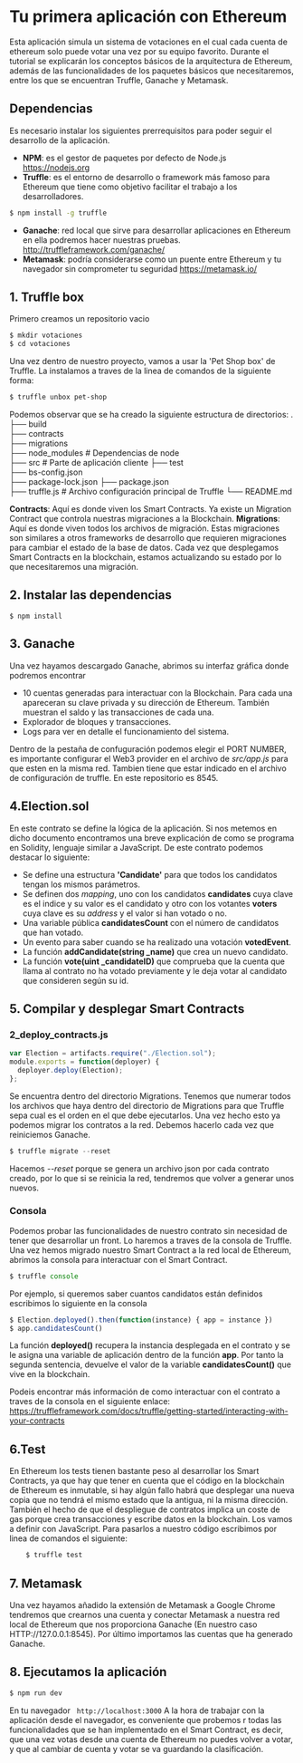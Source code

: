 # Tu primera aplicación con Ethereum
Esta aplicación simula un sistema de votaciones en el cual cada cuenta de ethereum solo puede votar una vez por su equipo favorito. Durante el tutorial se explicarán los conceptos básicos de la arquitectura de Ethereum, además de las funcionalidades de los paquetes básicos que necesitaremos, entre los que se encuentran Truffle, Ganache y Metamask.

## Dependencias
Es necesario instalar los siguientes prerrequisitos para poder seguir el desarrollo de la aplicación.
- **NPM**: es el gestor de paquetes por defecto de Node.js https://nodejs.org
- **Truffle**: es el entorno de desarrollo o framework más famoso para Ethereum que tiene como objetivo facilitar el trabajo a los desarrolladores.
```sh
$ npm install -g truffle
```
- **Ganache**: red local que sirve para desarrollar aplicaciones en Ethereum en ella podremos hacer nuestras pruebas.  http://truffleframework.com/ganache/
- **Metamask**: podría considerarse como un puente entre Ethereum y tu navegador sin comprometer tu seguridad https://metamask.io/

## 1. Truffle box
Primero creamos un repositorio vacio 
```sh
$ mkdir votaciones
$ cd votaciones
```
Una vez dentro de nuestro proyecto, vamos a usar la 'Pet Shop box' de Truffle. La instalamos a traves de la linea de comandos de la siguiente forma:
```sh
$ truffle unbox pet-shop
````
Podemos observar que se ha creado la siguiente estructura de directorios:
    .
    ├── build                   
    ├── contracts               
    ├── migrations                    
    ├── node_modules                    # Dependencias de node       
    ├── src                             # Parte de aplicación cliente
    ├── test                   
    ├── bs-config.json                 
    ├── package-lock.json 
    ├── package.json                  
    ├── truffle.js                      # Archivo configuración principal de Truffle
    └── README.md
    
 **Contracts**: Aquí es donde viven los Smart Contracts. Ya existe un Migration Contract que controla nuestras migraciones a la Blockchain.
 **Migrations**: Aquí es donde viven todos los archivos de migración. Estas migraciones son similares a otros frameworks de desarrollo que requieren migraciones para cambiar el estado de la base de datos. Cada vez que desplegamos Smart Contracts en la blockchain, estamos actualizando su estado por lo que necesitaremos una migración.

## 2. Instalar las dependencias
```
$ npm install
```
## 3. Ganache
Una vez hayamos descargado Ganache, abrimos su interfaz gráfica donde podremos encontrar 
- 10 cuentas generadas para interactuar con la Blockchain. Para cada una apareceran su clave privada y su dirección de Ethereum. También muestran el saldo y las transacciones de cada una.
- Explorador de bloques y transacciones.
- Logs para ver en detalle el funcionamiento del sistema.

Dentro de la pestaña de confuguración podemos elegir el PORT NUMBER, es importante configurar el Web3 provider en el archivo de *src/app.js* para que esten en la misma red. Tambien tiene que estar  indicado en el archivo de configuración de truffle. En este repositorio es 8545.

## 4.Election.sol
En este contrato se define la lógica de la aplicación. Si nos metemos en dicho documento encontramos una breve explicación de como se programa en Solidity, lenguaje similar a JavaScript.
De este contrato podemos destacar lo siguiente:
- Se define una estructura **'Candidate'** para que todos los candidatos tengan los mismos parámetros.
- Se definen dos *mapping*, uno con los candidatos **candidates** cuya clave es el indice y su valor es el candidato y otro con los votantes **voters** cuya clave es su *address* y el valor si han votado o no.
- Una variable pública **candidatesCount** con el número de candidatos que han votado.
- Un evento para saber cuando se ha realizado una votación **votedEvent**.
- La función **addCandidate(string _name)** que crea un nuevo candidato.
- La función **vote(uint _candidateID)** que comprueba que la cuenta que llama al contrato no ha votado previamente y le deja votar al candidato que consideren según su id.

## 5. Compilar y desplegar Smart Contracts
### 2_deploy_contracts.js
```js
var Election = artifacts.require("./Election.sol");
module.exports = function(deployer) {
  deployer.deploy(Election);
};
```
Se encuentra dentro del directorio Migrations.
Tenemos que numerar todos los archivos que haya dentro del directorio de Migrations para que Truffle sepa cual es el orden en el que debe ejecutarlos.
Una vez hecho esto ya podemos migrar los contratos a la red. Debemos hacerlo cada vez que reiniciemos Ganache.
```js
$ truffle migrate --reset
```
Hacemos *--reset* porque se genera un archivo json por cada contrato creado, por lo que si se reinicia la red, tendremos que volver a generar unos nuevos.

### Consola
Podemos probar las funcionalidades de nuestro contrato sin necesidad de tener que desarrollar un front. Lo haremos a traves de la consola de Truffle.
Una vez hemos migrado nuestro Smart Contract a la red local de Ethereum, abrimos la consola para interactuar con el Smart Contract.
```js
$ truffle console 
```
Por ejemplo, si queremos saber cuantos candidatos están definidos escribimos lo siguiente en la consola
```js
$ Election.deployed().then(function(instance) { app = instance })
$ app.candidatesCount()
```
La función **deployed()** recupera la instancia desplegada en el contrato y se le asigna una variable de aplicación dentro de la función **app**. Por tanto la segunda sentencia, devuelve el valor de la variable **candidatesCount()** que vive en la blockchain.

Podeis encontrar más información de como interactuar con el contrato a traves de la consola en el siguiente enlace:
https://truffleframework.com/docs/truffle/getting-started/interacting-with-your-contracts

## 6.Test
En Ethereum los tests tienen bastante peso al desarrollar los Smart Contracts, ya que hay que tener en cuenta que el código en la blockchain de Ethereum es inmutable, si hay algún fallo habrá que desplegar una nueva copia que no tendrá el mismo estado que la antigua, ni la misma dirección. También el hecho de que el despliegue de contratos implica un coste de gas porque crea transacciones y escribe datos en la blockchain. 
Los vamos a definir con JavaScript. Para pasarlos a nuestro código escribimos por linea de comandos el siguiente:
```js
 	$ truffle test
 ```
## 7. Metamask
Una vez hayamos añadido la extensión de Metamask a Google Chrome tendremos que crearnos una cuenta y conectar Metamask a nuestra red local de Ethereum que nos proporciona Ganache (En nuestro caso HTTP://127.0.0.1:8545). 
Por último importamos las cuentas que ha generado Ganache.


## 8. Ejecutamos la aplicación
```js
$ npm run dev
```
En tu navegador ` http://localhost:3000`
A la hora de trabajar con la aplicación desde el navegador, es conveniente que probemos r todas las funcionalidades que se han implementado en el Smart Contract, es decir, que una vez votas desde una cuenta de Ethereum no puedes volver a votar, y que al cambiar de cuenta y votar se va guardando la clasificación.
